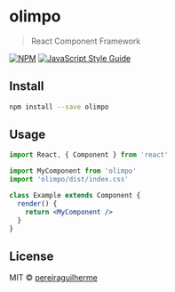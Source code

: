 # olimpo

> React Component Framework

[![NPM](https://img.shields.io/npm/v/olimpo.svg)](https://www.npmjs.com/package/olimpo) [![JavaScript Style Guide](https://img.shields.io/badge/code_style-standard-brightgreen.svg)](https://standardjs.com)

## Install

```bash
npm install --save olimpo
```

## Usage

```jsx
import React, { Component } from 'react'

import MyComponent from 'olimpo'
import 'olimpo/dist/index.css'

class Example extends Component {
  render() {
    return <MyComponent />
  }
}
```

## License

MIT © [pereiraguilherme](https://github.com/pereiraguilherme)
